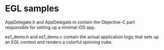 EGL samples
===========

AppDelegate.h and AppDelegate.m contain the Objective-C part responsible for setting up a minimal iOS app.

es1_demo.h and es1_demo.c contain the actual application logic that sets up an EGL context and renders a colorful spinning cube.
